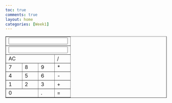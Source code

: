 ```yaml
---
toc: true
comments: true
layout: home
categories: [Week1]
---
```

<html>
<head>
    <title>Calculator</title>
    
</head>
<body>
    <table style="width:100%" border="1">
        <tr>
            <td style="width:100%" colspan="4">
                <input type="text" id="a">
            </td>
        </tr>
        <tr>
            <td style="width:100%" colspan="4">
                <input type="text" id="b">
            </td>
        </tr>
        <tr>
            <td style="width:75%" colspan="3" onclick = "reset()">AC</td>
            <td style="width:25%" onclick="add('/')">/</td>
        </tr>
        <tr style="width:100%">
            <td style="width:25%" onclick="add(7)">7</td>
            <td style="width:25%" onclick="add(8)">8</td>
            <td style="width:25%" onclick="add(9)">9</td>
            <td style="width:25%" onclick="add('*')">*</td>
        </tr>
        <tr>
            <td width="25%" onclick="add(4)">4</td>
            <td width="25%" onclick="add(5)">5</td>
            <td width="25%" onclick="add(6)">6</td>
            <td width="25%" onclick="add('-')">-</td>
        </tr>
        <tr>
            <td width="25%" onclick="add(1)">1</td>
            <td width="25%" onclick="add(2)">2</td>
            <td width="25%" onclick="add(3)">3</td>
            <td width="25%" onclick="add('+')">+</td>
        </tr>
        <tr>
            <td colspan="2" onclick="add(0)">0</td>
            <td onclick="add('.')">.</td>
            <td onclick="calculate()">=</td>
        </tr>
    </table>
    <script>
        function add(char) {
            var display = document.getElementById('a');
            display.value = display.value + char;
        }
        function calculate() {
            var display = document.getElementById('a');
            var result = eval(display.value); 
            document.getElementById('b').value = result;
        }
        function reset() {
            document.getElementById('a').value = "";
            document.getElementById('b').value = "";
        }
    </script>
</body>
</html>